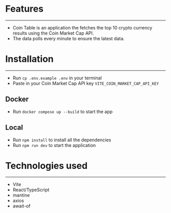 # Features
---------
- Coin Table is an application the fetches the top 10 crypto currency results using the Coin Market Cap API.
- The data polls every minute to ensure the latest data.

# Installation
--------
- Run `cp .env.example .env` in your terminal
- Paste in your Coin Market Cap API key `VITE_COIN_MARKET_CAP_API_KEY`

## Docker
- Run `docker compose up --build` to start the app

## Local
- Run `npm install` to install all the dependencies
- Run `npm run dev` to start the application

# Technologies used
---------
- Vite
- React/TypeScript
- mantine
- axios
- await-of
